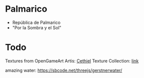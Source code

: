 # Palmarico
* República de Palmarico 
* "Por la Sombra y el Sol"

# Todo
Textures from OpenGameArt
Artis: [Cethiel](https://opengameart.org/users/cethiel)
Texture Collection: [link](https://opengameart.org/content/textures-collection)


amazing water: https://sbcode.net/threejs/gerstnerwater/